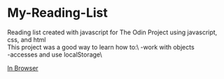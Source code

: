 # My-Reading-List
Reading list created with javascript for The Odin Project using javascript, css, and html
\
This project was a good way to learn how to:\ 
-work with objects\
-accesses and use localStorage\

[In Browser](https://tunztunztunz.github.io/My-Reading-List/)
